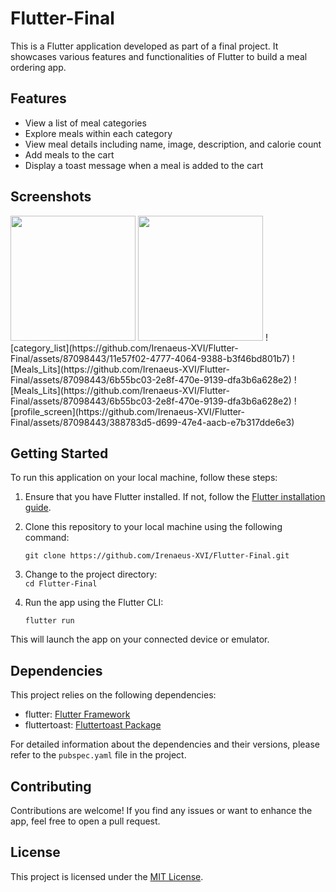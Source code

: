# Flutter-Final

This is a Flutter application developed as part of a final project. It showcases various features and functionalities of Flutter to build a meal ordering app.

## Features

- View a list of meal categories
- Explore meals within each category
- View meal details including name, image, description, and calorie count
- Add meals to the cart
- Display a toast message when a meal is added to the cart

## Screenshots

<img src="https://github.com/Irenaeus-XVI/Flutter-Final/assets/87098443/74b5cc3b-30ed-4d8d-be31-8ba1ad99689c" width="200">
<img src="https://github.com/Irenaeus-XVI/Flutter-Final/assets/87098443/2f7c50f2-c50b-45ea-b2d9-ff0099900740" width="200">
![category_list](https://github.com/Irenaeus-XVI/Flutter-Final/assets/87098443/11e57f02-4777-4064-9388-b3f46bd801b7)
![Meals_Lits](https://github.com/Irenaeus-XVI/Flutter-Final/assets/87098443/6b55bc03-2e8f-470e-9139-dfa3b6a628e2)
![Meals_Lits](https://github.com/Irenaeus-XVI/Flutter-Final/assets/87098443/6b55bc03-2e8f-470e-9139-dfa3b6a628e2)
![profile_screen](https://github.com/Irenaeus-XVI/Flutter-Final/assets/87098443/388783d5-d699-47e4-aacb-e7b317dde6e3)



## Getting Started

To run this application on your local machine, follow these steps:

1. Ensure that you have Flutter installed. If not, follow the [Flutter installation guide](https://flutter.dev/docs/get-started/install).

2. Clone this repository to your local machine using the following command:

   ` git clone https://github.com/Irenaeus-XVI/Flutter-Final.git `
   
3. Change to the project directory:   
    ` cd Flutter-Final `
    

4. Run the app using the Flutter CLI:

   ` flutter run `


This will launch the app on your connected device or emulator.

## Dependencies

This project relies on the following dependencies:

- flutter: [Flutter Framework](https://flutter.dev/)
- fluttertoast: [Fluttertoast Package](https://pub.dev/packages/fluttertoast)

For detailed information about the dependencies and their versions, please refer to the `pubspec.yaml` file in the project.

## Contributing

Contributions are welcome! If you find any issues or want to enhance the app, feel free to open a pull request.

## License

This project is licensed under the [MIT License](LICENSE).
